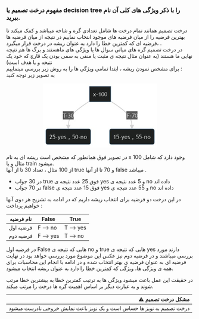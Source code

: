 ### مفهوم درخت تصمیم یا decision tree را با ذکر ویژگی های کلی آن نام ببرید.
درخت تصمیم همانند تمام درخت ها شامل تعدادی گره و شاخه میباشد و کمک میکند تا بهترین فرضیه را از میان فرضیه های موجود انتخاب نماییم 
در نتیجه از میان فرضیه ها ،فرضیه ای که کمترین خطا را دارد به عنوان ریشه در درخت قرار میگیرد . <br/>
در درخت تصمیم گره های میانی سوال ها یا ویژگی های ماهستند و برگ ها هم نتیجه نهایی ما هستند (به عنوان مثال نتیجه ی مثبت یا منفی به سمی بودن یک قارچ که خود یک نتیحه و یا هدف است)<br/> 
برای مشخص نمودن ریشه ، ابتدا تمامی ویژگی ها را به روش زیر بررسی مینماییم : <br/>
به تصویر زیر توجه کنید <br/>

<p align="center">
  <img src="./diagram.jpg">
</p>

در تصویر فوق همانطور که مشخص است ریشه ای به نام x وجود دارد که شامل 100 مثال و یا train میشود. <br/>
از 100 مثال ، تعداد 30 تا از  آنها true  و 70 تا از آنها false میباشد .<br/>
- در 30 جواب true فوق 25 عدد نتیجه ی yes و 5 عدد نتیجه ی no داده اند <br/>
- در 70 جواب false فوق 15 عدد نتیجه ی yes و 55 عدد نتیجه ی no داده اند <br/>

در این درخت دو فرضیه برای انتخاب ریشه داریم که  در ادامه به تشریح هر دوی آنها خواهیم پرداخت : <br/>


<div align="center">

|نام فرضیه | False         | True      |
| ----------| -------------|-------------|
|فرضیه اول | F --> no     | T --> yes   |
|فرضیه دوم | F --> yes    | T --> no    |
  
 </div>

در فرضیه اول False هایی که نتیجه ی no و true هایی که نتیجه ی yes دارند مورد بررسی میباشند و در فرضیه دوم نیز عکس این موضوع مورد بررسی خواهد بود در نهایت فرضیه ای به عنوان فرضیه ی بهتر انتخاب شده و در ادامه با انجام این محاسبات برای همه ی ویژگی ها، ویژگی که کمترین خطا را دارد به عنوان ریشه انتخاب میشود.

در حقیقت این عمل باعث میشود ویژگی ها به ترتیب کمترین خطا به بیشترین خطا مرتب شوند و به عبارت دیگر بر اساس اهمیت گره ها درخت را مرتب میکند.

<div align="right">
  
|                <div align="right"> :warning: مشکل درخت تصمیم </div>            |
|:--------------------------------------------------------------------------------|
| درخت تصمیم به نویز ها حساس است و یک نویز باعث نمایش خروجی نادرست میشود     |
  
  
  </div>

